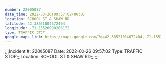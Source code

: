 ```yaml
---
number: 22005087
date_time: 2022-03-26T09:57:02+00:00
location: SCHOOL ST & SHAW RD
latitude: 42.38521004672404
longitude: -71.16520990206172
type: TRAFFIC STOP
google_maps_link: https://maps.google.com/?q=42.38521004672404,-71.16520990206172
---
```


;;;Incident #: 22005087  Date: 2022-03-26 09:57:02   Type: TRAFFIC STOP;;;Location: SCHOOL ST & SHAW RD;;;;;;
